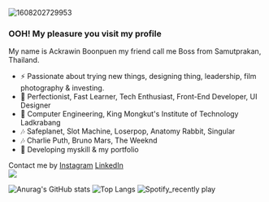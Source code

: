 ![1608202729953](https://user-images.githubusercontent.com/63220854/130407820-8e8dba4a-9c83-4c19-b6ee-904d86da28ee.jpg)
### OOH! My pleasure you visit my profile
My name is Ackrawin Boonpuen my friend call me Boss from Samutprakan, Thailand.
- ⚡ Passionate about trying new things, designing thing, leadership, film photography & investing.
- 🕺  Perfectionist, Fast Learner, Tech Enthusiast, Front-End Developer, UI Designer
- 🏫 Computer Engineering, King Mongkut's Institute of Technology Ladkrabang
- 🎶 Safeplanet, Slot Machine, Loserpop, Anatomy Rabbit, Singular
- 🎶 Charlie Puth, Bruno Mars, The Weeknd
- 🌱 Developing myskill & my portfolio

Contact me by [Instagram](https://www.instagram.com/bossbp_/ "Instagram : @bossbp_") [LinkedIn](https://www.linkedin.com/in/bxss101/ "LinkedIn")\
![](https://komarev.com/ghpvc/?username=BXSS101&color=grey&style=flat-square&label=Visitor+>>>)

![Anurag's GitHub stats](https://github-readme-stats.vercel.app/api?username=BXSS101&theme=dark)
![Top Langs](https://github-readme-stats.vercel.app/api/top-langs/?username=BXSS101&layout=compact&theme=dark&langs_count=8)
![Spotify_recently play](https://spotify-recently-played-readme.vercel.app/api?user=21v3ftigbtvwdmrzp44cpom6y&count=4)



<!--
**BXSS101/BXSS101** is a ✨ _special_ ✨ repository because its `README.md` (this file) appears on your GitHub profile.

Here are some ideas to get you started:

- 🔭 I’m currently working on ...
- 🌱 I’m currently learning ...
- 👯 I’m looking to collaborate on ...
- 🤔 I’m looking for help with ...
- 💬 Ask me about ...
- 📫 How to reach me: ...
- 😄 Pronouns: ...
- ⚡ Fun fact: ...
-->
